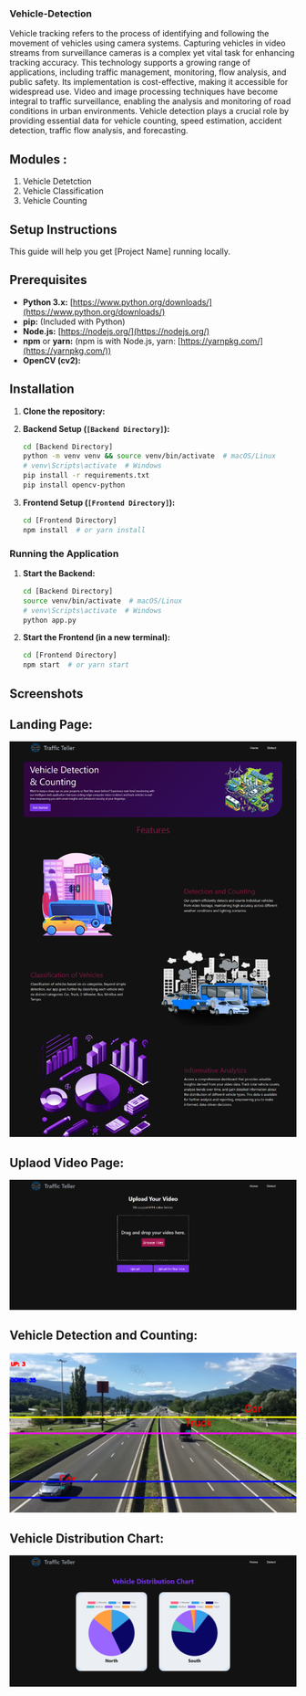 ### Vehicle-Detection

Vehicle tracking refers to the process of identifying and following the movement of vehicles using camera systems. Capturing vehicles in video streams from surveillance cameras is a complex yet vital task for enhancing tracking accuracy. This technology supports a growing range of applications, including traffic management, monitoring, flow analysis, and public safety. Its implementation is cost-effective, making it accessible for widespread use. Video and image processing techniques have become integral to traffic surveillance, enabling the analysis and monitoring of road conditions in urban environments. Vehicle detection plays a crucial role by providing essential data for vehicle counting, speed estimation, accident detection, traffic flow analysis, and forecasting. <br>

## Modules : <br>
1. Vehicle Detetction
2. Vehicle Classification
3. Vehicle Counting

## Setup Instructions

This guide will help you get [Project Name] running locally.

## Prerequisites

* **Python 3.x:** [https://www.python.org/downloads/](https://www.python.org/downloads/)
* **pip:** (Included with Python)
* **Node.js:** [https://nodejs.org/](https://nodejs.org/)
* **npm** or **yarn:** (npm is with Node.js, yarn: [https://yarnpkg.com/](https://yarnpkg.com/))
* **OpenCV (cv2):**

## Installation

1.  **Clone the repository:**
   
2.  **Backend Setup (`[Backend Directory]`):**
    ```bash
    cd [Backend Directory]
    python -m venv venv && source venv/bin/activate  # macOS/Linux
    # venv\Scripts\activate  # Windows
    pip install -r requirements.txt
    pip install opencv-python
    ```

3.  **Frontend Setup (`[Frontend Directory]`):**
    ```bash
    cd [Frontend Directory]
    npm install  # or yarn install
    ```

### Running the Application

1.  **Start the Backend:**
    ```bash
    cd [Backend Directory]
    source venv/bin/activate  # macOS/Linux
    # venv\Scripts\activate  # Windows
    python app.py
    ```

2.  **Start the Frontend (in a new terminal):**
    ```bash
    cd [Frontend Directory]
    npm start  # or yarn start
    ```

## Screenshots
## Landing Page:
![Landing Page](Screenshots/Landing%20Page.png)

## Uplaod Video Page:
![Upload Video Page](Screenshots/Upload%20Video%20Page.png)

## Vehicle Detection and Counting:
![Vehicle Detection and Counting](Screenshots/Vehicle%20Detection%20and%20Counting.png)

## Vehicle Distribution Chart:
![Vehicle Distribution Chart](Screenshots/Vehicle%20Distribution%20Chart.png)

